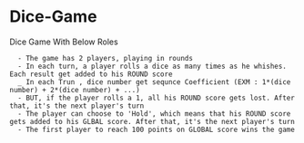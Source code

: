 # Dice-Game
Dice Game With Below Roles

      - The game has 2 players, playing in rounds
      - In each turn, a player rolls a dice as many times as he whishes. Each result get added to his ROUND score
      _ In each Trun , dice number get sequnce Coefficient (EXM : 1*(dice number) + 2*(dice number) + ...)
      - BUT, if the player rolls a 1, all his ROUND score gets lost. After that, it's the next player's turn
      - The player can choose to 'Hold', which means that his ROUND score gets added to his GLBAL score. After that, it's the next player's turn
      - The first player to reach 100 points on GLOBAL score wins the game

